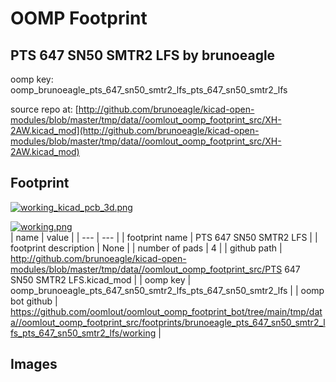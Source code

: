 # OOMP Footprint  
## PTS 647 SN50 SMTR2 LFS  by brunoeagle  
  
oomp key: oomp_brunoeagle_pts_647_sn50_smtr2_lfs_pts_647_sn50_smtr2_lfs  
  
source repo at: [http://github.com/brunoeagle/kicad-open-modules/blob/master/tmp/data//oomlout_oomp_footprint_src/XH-2AW.kicad_mod](http://github.com/brunoeagle/kicad-open-modules/blob/master/tmp/data//oomlout_oomp_footprint_src/XH-2AW.kicad_mod)  
## Footprint  
  
[![working_kicad_pcb_3d.png](working_kicad_pcb_3d_600.png)](working_kicad_pcb_3d.png)  
  
[![working.png](working_600.png)](working.png)  
| name | value | 
| --- | --- | 
| footprint name | PTS 647 SN50 SMTR2 LFS | 
| footprint description | None | 
| number of pads | 4 | 
| github path | http://github.com/brunoeagle/kicad-open-modules/blob/master/tmp/data//oomlout_oomp_footprint_src/PTS 647 SN50 SMTR2 LFS.kicad_mod | 
| oomp key | oomp_brunoeagle_pts_647_sn50_smtr2_lfs_pts_647_sn50_smtr2_lfs | 
| oomp bot github | https://github.com/oomlout/oomlout_oomp_footprint_bot/tree/main/tmp/data//oomlout_oomp_footprint_src/footprints/brunoeagle_pts_647_sn50_smtr2_lfs_pts_647_sn50_smtr2_lfs/working | 
## Images  
